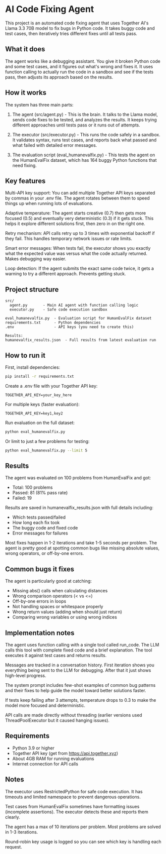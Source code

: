 # AI Code Fixing Agent

This project is an automated code fixing agent that uses Together AI's Llama 3.3 70B model to fix bugs in Python code. It takes buggy code and test cases, then iteratively tries different fixes until all tests pass.

## What it does

The agent works like a debugging assistant. You give it broken Python code and some test cases, and it figures out what's wrong and fixes it. It uses function calling to actually run the code in a sandbox and see if the tests pass, then adjusts its approach based on the results.

## How it works

The system has three main parts:

1. The agent (src/agent.py) - This is the brain. It talks to the Llama model, sends code fixes to be tested, and analyzes the results. It keeps trying different approaches until tests pass or it runs out of attempts.

2. The executor (src/executor.py) - This runs the code safely in a sandbox. It validates syntax, runs test cases, and reports back what passed and what failed with detailed error messages.

3. The evaluation script (eval_humanevalfix.py) - This tests the agent on the HumanEvalFix dataset, which has 164 buggy Python functions that need fixing.

## Key features

Multi-API key support: You can add multiple Together API keys separated by commas in your .env file. The agent rotates between them to speed things up when running lots of evaluations.

Adaptive temperature: The agent starts creative (0.7) then gets more focused (0.5) and eventually very deterministic (0.3) if it gets stuck. This helps it explore different solutions first, then zero in on the right one.

Retry mechanism: API calls retry up to 3 times with exponential backoff if they fail. This handles temporary network issues or rate limits.

Smart error messages: When tests fail, the executor shows you exactly what the expected value was versus what the code actually returned. Makes debugging way easier.

Loop detection: If the agent submits the exact same code twice, it gets a warning to try a different approach. Prevents getting stuck.

## Project structure

```
src/
  agent.py       - Main AI agent with function calling logic
  executor.py    - Safe code execution sandbox
  
eval_humanevalfix.py  - Evaluation script for HumanEvalFix dataset
requirements.txt      - Python dependencies
.env                  - API keys (you need to create this)

Results:
humanevalfix_results.json  - Full results from latest evaluation run
```

## How to run it

First, install dependencies:

```bash
pip install -r requirements.txt
```

Create a .env file with your Together API key:

```
TOGETHER_API_KEY=your_key_here
```

For multiple keys (faster evaluation):

```
TOGETHER_API_KEY=key1,key2
```

Run evaluation on the full dataset:

```bash
python eval_humanevalfix.py
```

Or limit to just a few problems for testing:

```bash
python eval_humanevalfix.py --limit 5
```

## Results

The agent was evaluated on 100 problems from HumanEvalFix and got:

- Total: 100 problems
- Passed: 81 (81% pass rate)
- Failed: 19

Results are saved in humanevalfix_results.json with full details including:
- Which tests passed/failed
- How long each fix took
- The buggy code and fixed code
- Error messages for failures

Most fixes happen in 1-2 iterations and take 1-5 seconds per problem. The agent is pretty good at spotting common bugs like missing absolute values, wrong operators, or off-by-one errors.

## Common bugs it fixes

The agent is particularly good at catching:

- Missing abs() calls when calculating distances
- Wrong comparison operators (< vs <=)
- Off-by-one errors in loops
- Not handling spaces or whitespace properly
- Wrong return values (adding when should just return)
- Comparing wrong variables or using wrong indices

## Implementation notes

The agent uses function calling with a single tool called run_code. The LLM calls this tool with complete fixed code and a brief explanation. The tool executes it against test cases and returns results.

Messages are tracked in a conversation history. First iteration shows you everything being sent to the LLM for debugging. After that it just shows high-level progress.

The system prompt includes few-shot examples of common bug patterns and their fixes to help guide the model toward better solutions faster.

If tests keep failing after 3 attempts, temperature drops to 0.3 to make the model more focused and deterministic.

API calls are made directly without threading (earlier versions used ThreadPoolExecutor but it caused hanging issues).

## Requirements

- Python 3.9 or higher
- Together API key (get from https://api.together.xyz)
- About 4GB RAM for running evaluations
- Internet connection for API calls

## Notes

The executor uses RestrictedPython for safe code execution. It has timeouts and limited namespace to prevent dangerous operations.

Test cases from HumanEvalFix sometimes have formatting issues (incomplete assertions). The executor detects these and reports them clearly.

The agent has a max of 10 iterations per problem. Most problems are solved in 1-3 iterations.

Round-robin key usage is logged so you can see which key is handling each request.
